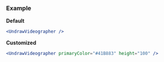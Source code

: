 ### Example

**Default**
```jsx
<UndrawVideographer />
```

**Customized**
```jsx
<UndrawVideographer primaryColor="#41B883" height="100" />
```
